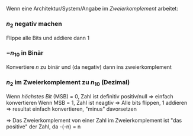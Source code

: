 Wenn eine Architektur/System/Angabe im _Zweierkomplement_ arbeitet:
### $n_2$ negativ machen
Flippe alle Bits und addiere dann 1
### $-n_{10}$ in Binär
Konvertiere $n$ zu binär und (da negativ) dann ins zweierkomplement
### $n_2$ im Zweierkomplement zu $n_{10}$ (Dezimal)
Wenn _höchstes Bit_ (MSB) = 0, Zahl ist definitiv positiv/null ⇒ einfach konvertieren
Wenn MSB = 1, Zahl ist neagtiv ⇒ Alle bits flippen, 1 addieren ⇒ resultat einfach konvertieren, "minus" davorsetzen

⇒ Das Zweierkomplement von einer Zahl im Zweierkomplement ist "das positive" der Zahl, da -(-n) = n